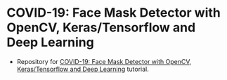 # COVID-19: Face Mask Detector with OpenCV, Keras/Tensorflow and Deep Learning
- Repository for [COVID-19: Face Mask Detector with OpenCV, Keras/Tensorflow and Deep Learning](https://www.pyimagesearch.com/2020/05/04/covid-19-face-mask-detector-with-opencv-keras-tensorflow-and-deep-learning/) tutorial.
